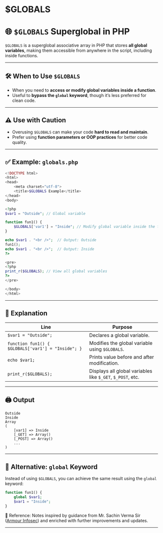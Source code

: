 # $GLOBALS

# 🌐 `$GLOBALS` Superglobal in PHP

`$GLOBALS` is a superglobal associative array in PHP that stores **all global variables**, making them accessible from anywhere in the script, including inside functions.

---

## 🛠 When to Use `$GLOBALS`

* When you need to **access or modify global variables inside a function**.
* Useful to **bypass the `global` keyword**, though it’s less preferred for clean code.

---

## ⚠️ Use with Caution

* Overusing `$GLOBALS` can make your code **hard to read and maintain**.
* Prefer using **function parameters or OOP practices** for better code quality.

---

## ✅ Example: `globals.php`

```php
<!DOCTYPE html>
<html>
<head>
    <meta charset="utf-8">
    <title>$GLOBALS Example</title>
</head>
<body>

<?php
$var1 = "Outside"; // Global variable

function fun1() {
    $GLOBALS['var1'] = "Inside"; // Modify global variable inside the function
}

echo $var1 . "<br />";  // Output: Outside
fun1();
echo $var1 . "<br />";  // Output: Inside
?>

<pre>
<?php
print_r($GLOBALS); // View all global variables
?>
</pre>

</body>
</html>
```

---

## 🧠 Explanation

| Line                                               | Purpose                                                    |
| -------------------------------------------------- | ---------------------------------------------------------- |
| `$var1 = "Outside";`                               | Declares a global variable.                                |
| `function fun1() { $GLOBALS['var1'] = "Inside"; }` | Modifies the global variable using `$GLOBALS`.             |
| `echo $var1;`                                      | Prints value before and after modification.                |
| `print_r($GLOBALS);`                               | Displays all global variables like `$_GET`, `$_POST`, etc. |

---

## 🖨 Output

```
Outside
Inside
Array
(
    [var1] => Inside
    [_GET] => Array()
    [_POST] => Array()
    ...
)
```

---

## 🔄 Alternative: `global` Keyword

Instead of using `$GLOBALS`, you can achieve the same result using the `global` keyword:

```php
function fun1() {
    global $var1;
    $var1 = "Inside";
}
```
📖 Reference: Notes inspired by guidance from Mr. Sachin Verma Sir ([Armour Infosec](https://www.armourinfosec.com/)) and enriched with further improvements and updates.

---

